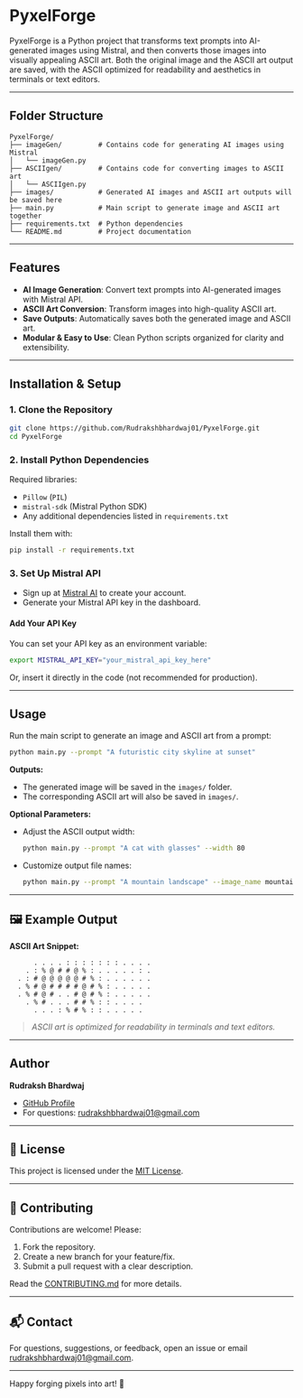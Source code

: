# PyxelForge

PyxelForge is a Python project that transforms text prompts into AI-generated images using Mistral, and then converts those images into visually appealing ASCII art. Both the original image and the ASCII art output are saved, with the ASCII optimized for readability and aesthetics in terminals or text editors.

---

##  Folder Structure

```
PyxelForge/
├── imageGen/         # Contains code for generating AI images using Mistral
│   └── imageGen.py
├── ASCIIgen/         # Contains code for converting images to ASCII art
│   └── ASCIIgen.py
├── images/           # Generated AI images and ASCII art outputs will be saved here
├── main.py           # Main script to generate image and ASCII art together
├── requirements.txt  # Python dependencies
└── README.md         # Project documentation
```

---

## Features

- **AI Image Generation**: Convert text prompts into AI-generated images with Mistral API.
- **ASCII Art Conversion**: Transform images into high-quality ASCII art.
- **Save Outputs**: Automatically saves both the generated image and ASCII art.
- **Modular & Easy to Use**: Clean Python scripts organized for clarity and extensibility.

---

##  Installation & Setup

### 1. Clone the Repository

```sh
git clone https://github.com/Rudrakshbhardwaj01/PyxelForge.git
cd PyxelForge
```

### 2. Install Python Dependencies

Required libraries:
- `Pillow` (`PIL`)
- `mistral-sdk` (Mistral Python SDK)
- Any additional dependencies listed in `requirements.txt`

Install them with:

```sh
pip install -r requirements.txt
```

### 3. Set Up Mistral API

- Sign up at [Mistral AI](https://mistral.ai/) to create your account.
- Generate your Mistral API key in the dashboard.

#### Add Your API Key

You can set your API key as an environment variable:

```sh
export MISTRAL_API_KEY="your_mistral_api_key_here"
```

Or, insert it directly in the code (not recommended for production).

---

## Usage

Run the main script to generate an image and ASCII art from a prompt:

```sh
python main.py --prompt "A futuristic city skyline at sunset"
```

**Outputs:**
- The generated image will be saved in the `images/` folder.
- The corresponding ASCII art will also be saved in `images/`.

**Optional Parameters:**
- Adjust the ASCII output width:
  ```sh
  python main.py --prompt "A cat with glasses" --width 80
  ```
- Customize output file names:
  ```sh
  python main.py --prompt "A mountain landscape" --image_name mountain.png --ascii_name mountain.txt
  ```

---

## 🖼️ Example Output

**ASCII Art Snippet:**

```
      . . . . : : : : : : : . . . .
    . : % @ # # @ % : . . . . . : .
  . : # @ @ @ @ @ # % : . . . . . .
  . % # @ # # # # @ # % : . . . . .
  . % # @ # . . # @ # % : . . . . .
    . % # . . . # # % : : . . . .
      . . . : % # % : : . . . . .
```

> *ASCII art is optimized for readability in terminals and text editors.*

---

##  Author

**Rudraksh Bhardwaj**  
- [GitHub Profile](https://github.com/Rudrakshbhardwaj01)
- For questions: [rudrakshbhardwaj01@gmail.com](mailto:rudrakshbhardwaj01@gmail.com)

---

## 📜 License

This project is licensed under the [MIT License](LICENSE).

---

## 🤝 Contributing

Contributions are welcome! Please:
1. Fork the repository.
2. Create a new branch for your feature/fix.
3. Submit a pull request with a clear description.

Read the [CONTRIBUTING.md](CONTRIBUTING.md) for more details.

---

## 📬 Contact

For questions, suggestions, or feedback, open an issue or email [rudrakshbhardwaj01@gmail.com](mailto:rudrakshbhardwaj01@gmail.com).

---

Happy forging pixels into art! 🎨

